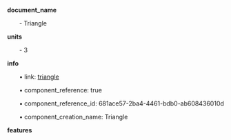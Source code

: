 **document_name**

&emsp;&emsp;- Triangle

**units**

&emsp;&emsp;- 3

**info**

&emsp;&emsp;• link: [triangle](/data4/\component4-5554263b-b36b-4dd9-8e88-401b1c47f762\triangle-681ace57-2ba4-4461-bdb0-ab608436010d)

&emsp;&emsp;• component_reference: true

&emsp;&emsp;• component_reference_id: 681ace57-2ba4-4461-bdb0-ab608436010d

&emsp;&emsp;• component_creation_name: Triangle

**features**